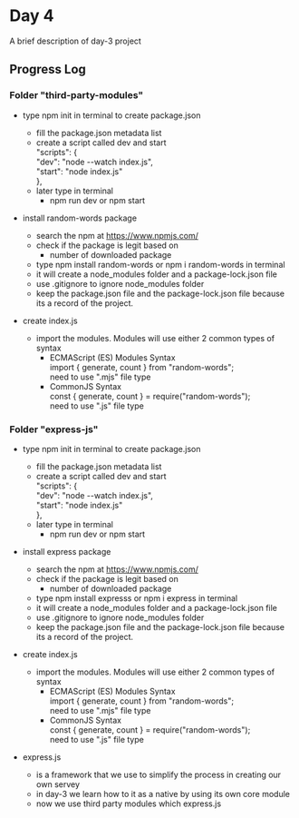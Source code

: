 # Day 4
A brief description of day-3 project

## Progress Log
### Folder "third-party-modules"
- type npm init in terminal to create package.json
    * fill the package.json metadata list
    * create a script called dev and start  <br>
        "scripts": {                        <br>
        "dev": "node --watch index.js",     <br>
        "start": "node index.js"            <br>
        },
    * later type in terminal             
        - npm run dev or npm start

- install random-words package 
    * search the npm at https://www.npmjs.com/
    * check if the package is legit based on
        - number of downloaded package
    * type npm install random-words or npm i random-words in terminal
    * it will create a node_modules folder and a package-lock.json file
    * use .gitignore to ignore node_modules folder
    * keep the package.json file and the package-lock.json file because its a record of the project.

- create index.js
    * import the modules. Modules will use either 2 common types of syntax
        - ECMAScript (ES) Modules Syntax    <br>
            import { generate, count } from "random-words";                 <br>
            need to use ".mjs" file type
        - CommonJS Syntax                   <br>
            const { generate, count } = require("random-words");                <br>
            need to use ".js" file type
            
### Folder "express-js"
- type npm init in terminal to create package.json
    * fill the package.json metadata list
    * create a script called dev and start  <br>
        "scripts": {                        <br>
        "dev": "node --watch index.js",     <br>
        "start": "node index.js"            <br>
        },
    * later type in terminal             
        - npm run dev or npm start

- install express package
    * search the npm at https://www.npmjs.com/
    * check if the package is legit based on
        - number of downloaded package
    * type npm install expresss or npm i express in terminal
    * it will create a node_modules folder and a package-lock.json file
    * use .gitignore to ignore node_modules folder
    * keep the package.json file and the package-lock.json file because its a record of the project.

- create index.js
    * import the modules. Modules will use either 2 common types of syntax
        - ECMAScript (ES) Modules Syntax    <br>
            import { generate, count } from "random-words";                 <br>
            need to use ".mjs" file type
        - CommonJS Syntax                   <br>
            const { generate, count } = require("random-words");                <br>
            need to use ".js" file type

- express.js 
    * is a framework that we use to simplify the process in creating our own servey
    * in day-3 we learn how to it as a native by using its own core module
    * now we use third party modules which express.js


